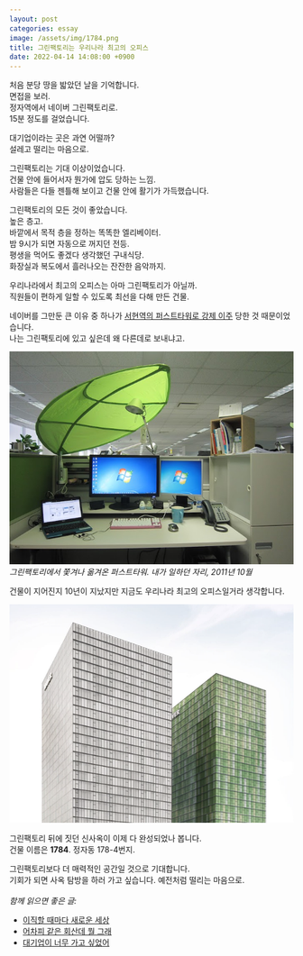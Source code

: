 ```yaml
---
layout: post
categories: essay
image: /assets/img/1784.png
title: 그린팩토리는 우리나라 최고의 오피스
date: 2022-04-14 14:08:00 +0900
---
```


처음 분당 땅을 밟았던 날을 기억합니다.  
면접을 보러.  
정자역에서 네이버 그린팩토리로.  
15분 정도를 걸었습니다.

대기업이라는 곳은 과연 어떨까?  
설레고 떨리는 마음으로.

그린팩토리는 기대 이상이었습니다.  
건물 안에 들어서자 뭔가에 압도 당하는 느낌.  
사람들은 다들 젠틀해 보이고 건물 안에 활기가 가득했습니다.

그린팩토리의 모든 것이 좋았습니다.  
높은 층고.  
바깥에서 목적 층을 정하는 똑똑한 엘리베이터.  
밤 9시가 되면 자동으로 꺼지던 전등.  
평생을 먹어도 좋겠다 생각했던 구내식당.  
화장실과 복도에서 흘러나오는 잔잔한 음악까지.

우리나라에서 최고의 오피스는 아마 그린팩토리가 아닐까.  
직원들이 편하게 일할 수 있도록 최선을 다해 만든 건물.

네이버를 그만둔 큰 이유 중 하나가 [서현역의 퍼스트타워로 강제 이주](/essay/2022/04/17/nhn-to-nbp.html) 당한 것 때문이었습니다.  
나는 그린팩토리에 있고 싶은데 왜 다른데로 보내냐고.

![퍼스트타워 서현](/assets/img/first_tower.jpg)  
*그린팩토리에서 쫓겨나 옮겨온 퍼스트타워. 내가 일하던 자리, 2011년 10월*

건물이 지어진지 10년이 지났지만 지금도 우리나라 최고의 오피스일거라 생각합니다.

![네이버 신사옥 1784](/assets/img/1784.png)

그린팩토리 뒤에 짓던 신사옥이 이제 다 완성되었나 봅니다.  
건물 이름은 **1784**. 정자동 178-4번지.

그린팩토리보다 더 매력적인 공간일 것으로 기대합니다.  
기회가 되면 사옥 탐방을 하러 가고 싶습니다. 예전처럼 떨리는 마음으로.
<br>
<br>
*함께 읽으면 좋은 글:*
* [이직할 때마다 새로운 세상](/essay/2022/01/19/move-company.html)
* [어차피 같은 회산데 뭘 그래](/essay/2022/04/17/nhn-to-nbp.html)
* [대기업이 너무 가고 싶었어](/essay/2022/12/28/admire-large-company.html)